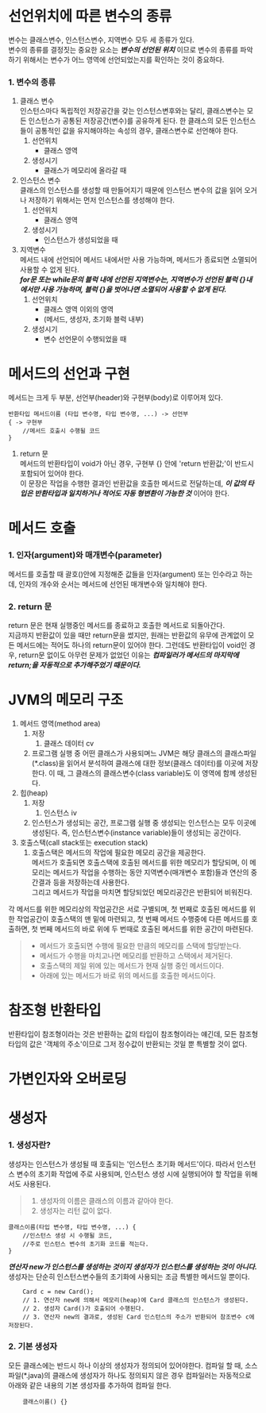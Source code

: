 # 선언위치에 따른 변수의 종류

변수는 클래스변수, 인스턴스변수, 지역변수 모두 세 종류가 있다.  
변수의 종류를 결정짓는 중요한 요소는 **_변수의 선언된 위치_** 이므로 변수의 종류를 파악하기 위해서는 변수가 어느 영역에 선언되었는지를 확인하는 것이 중요하다.

### 1. 변수의 종류

1. 클래스 변수  
   인스턴스마다 독립적인 저장공간을 갖는 인스턴스변후와는 달리, 클래스변수는 모든 인스턴스가 공통된 저장공간(변수)를 공유하게 된다.
   한 클래스의 모든 인스턴스들이 공통적인 값을 유지해야하는 속성의 경우, 클래스변수로 선언해야 한다.
   1. 선언위치
      - 클래스 영역
   2. 생성시기
      - 클래스가 메모리에 올라갈 때
2. 인스턴스 변수  
   클래스의 인스턴스를 생성할 때 만들어지기 때문에 인스턴스 변수의 값을 읽어 오거나 저장하기 위해서는 먼저 인스턴스를 생성해야 한다.
   1. 선언위치
      - 클래스 영역
   2. 생성시기
      - 인스턴스가 생성되었을 때
3. 지역변수  
    메서드 내에 선언되어 메서드 내에서만 사용 가능하며, 메서드가 종료되면 소멸되어 사용할 수 없게 된다.  
    **_for문 또는 while문의 블럭 내에 선언된 지역변수는, 지역변수가 선언된 블럭 {}내에서만 사용 가능하며, 블럭 {}을 벗어나면 소멸되어 사용할 수 없게 된다._**
   1. 선언위치
      - 클래스 영역 이외의 영역
      - (메서드, 생성자, 초기화 블럭 내부)
   2. 생성시기
      - 변수 선언문이 수행되었을 때

# 메서드의 선언과 구현

메서드는 크게 두 부분, 선언부(header)와 구현부(body)로 이루어져 있다.

```
반환타입 메서드이름 (타입 변수명, 타입 변수명, ...) -> 선언부
{ -> 구현부
    //메서드 호출시 수행될 코드
}
```

1. return 문  
   메서드의 반환타입이 void가 아닌 경우, 구현부 {} 안에 'return 반환값;'이 반드시 포함되어 있어야 한다.  
   이 문장은 작업을 수행한 결과인 반환값을 호출한 메서드로 전달하는데, **_이 값의 타입은 반환타입과 일치하거나 적어도 자동 형변환이 가능한 것_** 이어야 한다.

# 메서드 호출

### 1. 인자(argument)와 매개변수(parameter)

메서드를 호출할 때 괄호()안에 지정해준 값들을 인자(argument) 또는 인수라고 하는데, 인자의 개수와 순서는 메서드에 선언된 매개변수와 일치해야 한다.

### 2. return 문

return 문은 현재 실행중인 메서드를 종료하고 호출한 메서드로 되돌아간다.  
지금까지 반환값이 있을 때만 return문을 썼지만, 원래는 반환값의 유무에 관계없이 모든 메서드에는 적어도 하나의 return문이 있어야 한다. 그런데도 반환타입이 void인 경우, return문 없이도 아무런 문제가 없었던 이유는 **_컴파일러가 메서드의 마지막에 return;을 자동적으로 추가해주었기 때문이다._**

# JVM의 메모리 구조

1. 메서드 영역(method area)
   1. 저장
      1. 클래스 데이터 cv
   2. 프로그램 실행 중 어떤 클래스가 사용되며느 JVM은 해당 클래스의 클래스파일(\*.class)을 읽어서 분석하여 클래스에 대한 정보(클래스 데이터)를 이곳에 저장한다. 이 때, 그 클래스의 클래스변수(class variable)도 이 영역에 함께 생성된다.
2. 힙(heap)
   1. 저장
      1. 인스턴스 iv
   2. 인스턴스가 생성되는 공간, 프로그램 실행 중 생성되는 인스턴스는 모두 이곳에 생성된다. 즉, 인스턴스변수(instance variable)들이 생성되는 공간이다.
3. 호출스택(call stack또는 execution stack)
   1. 호출스택은 메서드의 작업에 필요한 메모리 공간을 제공한다.  
      메서드가 호출되면 호출스택에 호출된 메서드를 위한 메모리가 할당되며, 이 메모리는 메서드가 작업을 수행하는 동안 지역변수(매개변수 포함)들과 연산의 중간결과 등을 저장하는데 사용한다.  
      그리고 메서드가 작업을 마치면 할당되었던 메모리공간은 반환되어 비워진다.

각 메서드를 위한 메모리상의 작업공간은 서로 구별되며, 첫 번째로 호출된 메서드를 위한 작업공간이 호출스택의 맨 밑에 마련되고, 첫 번째 메서드 수행중에 다른 메서드를 호출하면, 첫 번째 메서드의 바로 위에 두 번때로 호출된 메서드를 위한 공간이 마련된다.

> - 메서드가 호출되면 수행에 필요한 만큼의 메모리를 스택에 할당받는다.
> - 메서드가 수행을 마치고나면 메모리를 반환하고 스택에서 제거된다.
> - 호출스택의 제일 위에 있는 메서드가 현재 실행 중인 메서드이다.
> - 아래에 있는 메서드가 바로 위의 메서드를 호출한 메서드이다.

# 참조형 반환타입

반환타입이 참조형이라는 것은 반환하는 값의 타입이 참조형이라는 얘긴데, 모든 참조형 타입의 값은 '객체의 주소'이므로 그저 정수값이 반환되는 것일 뿐 특별할 것이 없다.

# 가변인자와 오버로딩

# 생성자

### 1. 생성자란?

생성자는 인스턴스가 생성될 때 호출되는 '인스턴스 초기화 메서드'이다. 따라서 인스턴스 변수의 초기화 작업에 주로 사용되며, 인스턴스 생성 시에 실행되어야 할 작업을 위해서도 사용된다.

> 1. 생성자의 이름은 클래스의 이름과 같아야 한다.
> 2. 생성자는 리턴 값이 없다.

```
클래스이름(타입 변수명, 타입 변수명, ...) {
    //인스턴스 생성 시 수행될 코드,
    //주로 인스턴스 변수의 초기화 코드를 적는다.
}
```

**_연산자 new가 인스턴스를 생성하는 것이지 생성자가 인스턴스를 생성하는 것이 아니다._** 생성자는 단순히 인스턴스변수들의 초기화에 사용되는 조금 특별한 메서드일 뿐이다.

```
    Card c = new Card();
    // 1. 연산자 new에 의해서 메모리(heap)에 Card 클래스의 인스턴스가 생성된다.
    // 2. 생성자 Card()가 호출되어 수행된다.
    // 3. 연산자 new의 결과로, 생성된 Card 인스턴스의 주소가 반환되어 참조변수 c에 저장된다.
```

### 2. 기본 생성자

모든 클래스에는 반드시 하나 이상의 생성자가 정의되어 있어야한다.
컴파일 할 때, 소스파일(\*.java)의 클래스에 생성자가 하나도 정의되지 않은 경우 컴파일러는 자동적으로 아래와 같은 내용의 기본 생성자를 추가하여 컴파일 한다.

```
    클래스이름() {}
```
